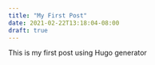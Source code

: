 ```yaml
---
title: "My First Post"
date: 2021-02-22T13:18:04-08:00
draft: true
---
```


This is my first post using Hugo generator